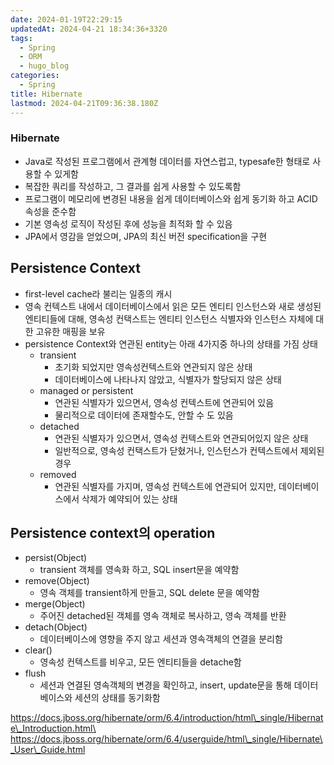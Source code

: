 ```yaml
---
date: 2024-01-19T22:29:15
updatedAt: 2024-04-21 18:34:36+3320
tags:
  - Spring
  - ORM
  - hugo_blog
categories:
  - Spring
title: Hibernate
lastmod: 2024-04-21T09:36:38.180Z
---
```

### Hibernate

* Java로 작성된 프로그램에서 관계형 데이터를 자연스럽고, typesafe한 형태로 사용할 수 있게함
* 복잡한 쿼리를 작성하고, 그 결과를 쉽게 사용할 수 있도록함
* 프로그램이 메모리에 변경된 내용을 쉽게 데이터베이스와 쉽게 동기화 하고 ACID속성을 준수함
* 기본 영속성 로직이 작성된 후에 성능을 최적화 할 수 있음
* JPA에서 영감을 얻었으며, JPA의 최신 버전 specification을 구현

## Persistence Context

* first-level cache라 불리는 일종의 캐시
* 영속 컨텍스트 내에서 데이터베이스에서 읽은 모든 엔티티 인스턴스와 새로 생성된 엔티티들에 대해, 영속성 컨택스트는 엔티티 인스턴스 식별자와 인스턴스 자체에 대한 고유한 매핑을 보유
* persistence Context와 연관된 entity는 아래 4가지중 하나의 상태를 가짐 상태
  * transient
    * 초기화 되었지만 영속성컨텍스트와 연관되지 않은 상태
    * 데이터베이스에 나타나지 않았고, 식별자가 할당되지 않은 상태
  * managed or persistent
    * 연관된 식별자가 있으면서, 영속성 컨텍스트에 연관되어 있음
    * 물리적으로 데이터에 존재할수도, 안할 수 도 있음
  * detached
    * 연관된 식별자가 있으면서, 영속성 컨텍스트와 연관되어있지 않은 상태
    * 일반적으로, 영속성 컨택스트가 닫혔거나, 인스턴스가 컨텍스트에서 제외된 경우
  * removed
    * 연관된 식별자를 가지며, 영속성 컨텍스트에 연관되어 있지만, 데이터베이스에서 삭제가 예약되어 있는 상태

## Persistence context의 operation

* persist(Object)
  * transient 객체를 영속화 하고, SQL insert문을 예약함
* remove(Object)
  * 영속 객체를 transient하게 만들고, SQL delete 문을 예약함
* merge(Object)
  * 주어진 detached된 객체를 영속 객체로 복사하고, 영속 객체를 반환
* detach(Object)
  * 데이터베이스에 영향을 주지 않고 세션과 영속객체의 연결을 분리함
* clear()
  * 영속성 컨텍스트를 비우고, 모든 엔티티들을 detache함
* flush
  * 세션과 연결된 영속객체의 변경을 확인하고, insert, update문을 통해 데이터베이스와 세션의 상태를 동기화함

https://docs.jboss.org/hibernate/orm/6.4/introduction/html\_single/Hibernate\_Introduction.html\
https://docs.jboss.org/hibernate/orm/6.4/userguide/html\_single/Hibernate\_User\_Guide.html
